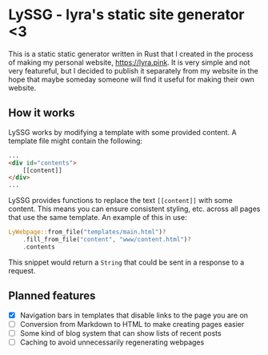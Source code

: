 # LySSG - lyra's static site generator <3
This is a static static generator written in Rust that I created in the process
of making my personal website, <https://lyra.pink>.
It is very simple and not very featureful, but I decided to publish it
separately from my website in the hope that maybe someday someone will find it
useful for making their own website.

## How it works
LySSG works by modifying a template with some provided content. A template file
might contain the following:
```html
...
<div id="contents">
    [[content]]
</div>
...
```
LySSG provides functions to replace the text `[[content]]` with some content.
This means you can ensure consistent styling, etc. across all pages that use the
same template. An example of this in use:
```rust
LyWebpage::from_file("templates/main.html")?
    .fill_from_file("content", "www/content.html")?
    .contents
```
This snippet would return a `String` that could be sent in a response to a
request.

## Planned features
- [x] Navigation bars in templates that disable links to the page you are on
- [ ] Conversion from Markdown to HTML to make creating pages easier
- [ ] Some kind of blog system that can show lists of recent posts
- [ ] Caching to avoid unnecessarily regenerating webpages
